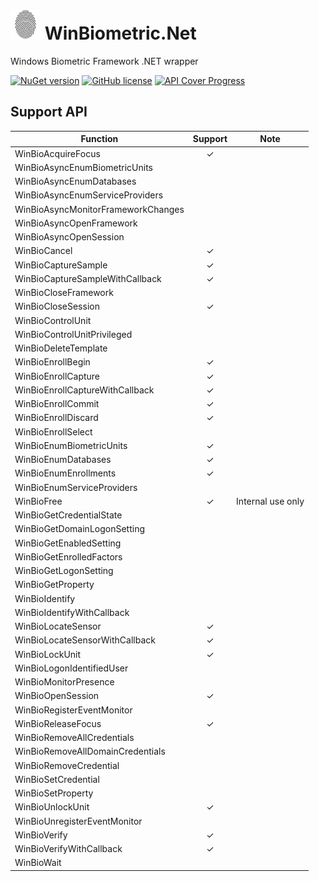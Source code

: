 # ![Alt text](nuget/fingerprint48.png "WinBiometric.Net") WinBiometric.Net

Windows Biometric Framework .NET wrapper

[![NuGet version](https://badge.fury.io/nu/WinBiometricDotNet.svg)](https://badge.fury.io/nu/WinBiometricDotNet)
[![GitHub license](https://img.shields.io/github/license/mashape/apistatus.svg)]()
[![API Cover Progress](https://img.shields.io/badge/API%20Coverage-46%25%20(24/52)-green.svg)]()

## Support API

|Function|Support|Note|
|----|:----:|----|
|WinBioAcquireFocus|✓||
|WinBioAsyncEnumBiometricUnits|||
|WinBioAsyncEnumDatabases|||
|WinBioAsyncEnumServiceProviders|||
|WinBioAsyncMonitorFrameworkChanges|||
|WinBioAsyncOpenFramework|||
|WinBioAsyncOpenSession|||
|WinBioCancel|✓||
|WinBioCaptureSample|✓||
|WinBioCaptureSampleWithCallback|✓||
|WinBioCloseFramework|||
|WinBioCloseSession|✓||
|WinBioControlUnit|||
|WinBioControlUnitPrivileged|||
|WinBioDeleteTemplate|||
|WinBioEnrollBegin|✓||
|WinBioEnrollCapture|✓||
|WinBioEnrollCaptureWithCallback|✓||
|WinBioEnrollCommit|✓||
|WinBioEnrollDiscard|✓||
|WinBioEnrollSelect|||
|WinBioEnumBiometricUnits|✓||
|WinBioEnumDatabases|✓||
|WinBioEnumEnrollments|✓||
|WinBioEnumServiceProviders|||
|WinBioFree|✓|Internal use only|
|WinBioGetCredentialState|||
|WinBioGetDomainLogonSetting|||
|WinBioGetEnabledSetting|||
|WinBioGetEnrolledFactors|||
|WinBioGetLogonSetting|||
|WinBioGetProperty|||
|WinBioIdentify|||
|WinBioIdentifyWithCallback|||
|WinBioLocateSensor|✓||
|WinBioLocateSensorWithCallback|✓||
|WinBioLockUnit|✓||
|WinBioLogonIdentifiedUser|||
|WinBioMonitorPresence|||
|WinBioOpenSession|✓||
|WinBioRegisterEventMonitor|||
|WinBioReleaseFocus|✓||
|WinBioRemoveAllCredentials|||
|WinBioRemoveAllDomainCredentials|||
|WinBioRemoveCredential|||
|WinBioSetCredential|||
|WinBioSetProperty|||
|WinBioUnlockUnit|✓||
|WinBioUnregisterEventMonitor|||
|WinBioVerify|✓||
|WinBioVerifyWithCallback|✓||
|WinBioWait|||